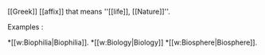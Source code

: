[[Greek]] [[affix]] that means ''[[life]], [[Nature]]''.

Examples : 

*[[w:Biophilia|Biophilia]].
*[[w:Biology|Biology]]
*[[w:Biosphere|Biosphere]].